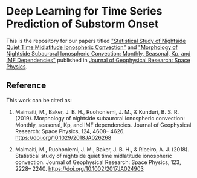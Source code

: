 # Deep Learning for Time Series Prediction of Substorm Onset

This is the repository for our papers titled ["Statistical Study of Nightside Quiet Time Midlatitude Ionospheric Convection"](https://agupubs.onlinelibrary.wiley.com/doi/full/10.1002/2017JA024903) and ["Morphology of Nightside Subauroral Ionospheric Convection: Monthly, Seasonal, Kp, and IMF Dependencies"](https://agupubs.onlinelibrary.wiley.com/doi/full/10.1029/2018JA026268) published in [Journal of Geophysical Research: Space Physics](https://agupubs.onlinelibrary.wiley.com/journal/21699402).

## Reference
This work can be cited as:

1.	Maimaiti, M., Baker, J. B. H., Ruohoniemi, J. M., & Kunduri, B. S. R. (2019). Morphology of nightside subauroral ionospheric convection: Monthly, seasonal, Kp, and IMF dependencies. Journal of Geophysical Research: Space Physics, 124, 4608– 4626. https://doi.org/10.1029/2018JA026268

2.	Maimaiti, M., Ruohoniemi, J. M., Baker, J. B. H., & Ribeiro, A. J. (2018). Statistical study of nightside quiet time midlatitude ionospheric convection. Journal of Geophysical Research: Space Physics, 123, 2228– 2240. https://doi.org/10.1002/2017JA024903


